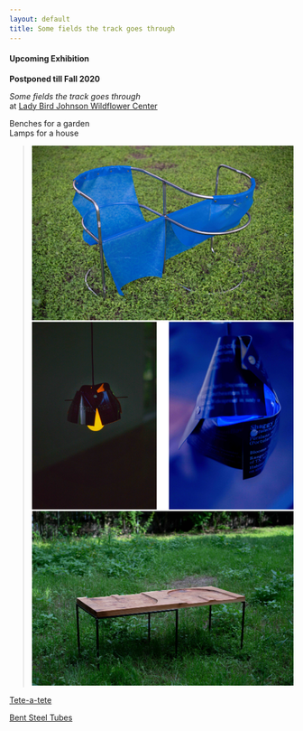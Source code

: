 ```yaml
---
layout: default
title: Some fields the track goes through
---
```


#### Upcoming Exhibition

**Postponed till Fall 2020**

<p>
<i>Some fields the track goes through</i><br />
at <a href="https://www.wildflower.org/">Lady Bird Johnson Wildflower Center</a></p>

<p>Benches for a garden<br />
Lamps for a house</p>

> ![](/Images/Sbench-1.jpg)
> ![](/Images/LAMPS.jpg)
> ![](/Images/Sbench-2.jpg)

[Tete-a-tete](https://en.wikipedia.org/wiki/Loveseat#/media/File:Sofa_dali.jpg)

[Bent Steel Tubes](http://bassamfellows.com/entry.cfm?id=88)
